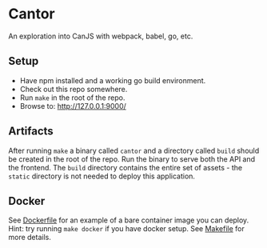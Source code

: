 # Cantor

An exploration into CanJS with webpack, babel, go, etc.

## Setup

- Have npm installed and a working go build environment.
- Check out this repo somewhere.
- Run `make` in the root of the repo.
- Browse to: http://127.0.0.1:9000/

## Artifacts

After running `make` a binary called `cantor` and a directory called
`build` should be created in the root of the repo. Run the binary to
serve both the API and the frontend. The `build` directory contains the
entire set of assets - the `static` directory is not needed to deploy
this application.

## Docker

See [Dockerfile](./Dockerfile) for an example of a bare container image
you can deploy. Hint: try running `make docker` if you have docker
setup. See [Makefile](./Makefile) for more details.

